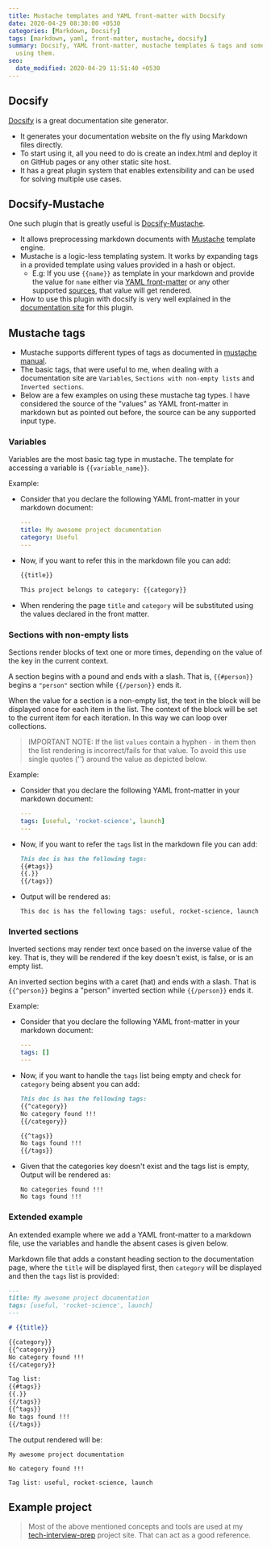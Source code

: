 ```yaml
---
title: Mustache templates and YAML front-matter with Docsify
date: 2020-04-29 08:30:00 +0530
categories: [Markdown, Docsify]
tags: [markdown, yaml, front-matter, mustache, docsify]
summary: Docsify, YAML front-matter, mustache templates & tags and some quirks when
  using them.
seo:
  date_modified: 2020-04-29 11:51:40 +0530
---
```


## Docsify

[Docsify](https://docsify.js.org/) is a great documentation site generator.

- It generates your documentation website on the fly using Markdown files directly.
- To start using it, all you need to do is create an index.html and deploy it on GitHub pages or any other static site host.
- It has a great plugin system that enables extensibility and can be used for solving multiple use cases.

## Docsify-Mustache

One such plugin that is greatly useful is [Docsify-Mustache](https://docsify-mustache.github.io/#/).

- It allows preprocessing markdown documents with [Mustache](https://mustache.github.io/) template engine.
- Mustache is a logic-less templating system. It works by expanding tags in a provided template using values provided in a hash or object.
  - E.g: If you use `{{name}}` as template in your markdown and provide the value for `name` either via [YAML front-matter](https://docsify-mustache.github.io/#/?id=front-matter) or any other supported [sources](https://docsify-mustache.github.io/#/?id=sources), that value will get rendered.
- How to use this plugin with docsify is very well explained in the [documentation site](https://docsify-mustache.github.io/) for this plugin.

## Mustache tags

- Mustache supports different types of tags as documented in [mustache manual](https://mustache.github.io/mustache.5.html).
- The basic tags, that were useful to me, when dealing with a documentation site are `Variables`, `Sections with non-empty lists` and `Inverted sections`.
- Below are a few examples on using these mustache tag types. I have considered the source of the "values" as YAML front-matter in markdown but as pointed out before, the source can be any supported input type.

### Variables

Variables are the most basic tag type in mustache. The template for accessing a variable is `{{variable_name}}`.

Example:

- Consider that you declare the following YAML front-matter in your markdown document:

  ```yaml
  ---
  title: My awesome project documentation
  category: Useful
  ---

  ```

- Now, if you want to refer this in the markdown file you can add:

  ```markdown
  {{title}}

  This project belongs to category: {{category}}
  ```

- When rendering the page `title` and `category` will be substituted using the values declared in the front matter.

### Sections with non-empty lists

Sections render blocks of text one or more times, depending on the value of the key in the current context.

A section begins with a pound and ends with a slash. That is, `{{#person}}` begins a `"person"` section while `{{/person}}` ends it.

When the value for a section is a non-empty list, the text in the block will be displayed once for each item in the list. The context of the block will be set to the current item for each iteration. In this way we can loop over collections.

> IMPORTANT NOTE: If the list `values` contain a hyphen `-` in them then the list rendering is incorrect/fails for that value. To avoid this use single quotes ('') around the value as depicted below.

Example:

- Consider that you declare the following YAML front-matter in your markdown document:

  ```yaml
  ---
  tags: [useful, 'rocket-science', launch]
  ---

  ```

- Now, if you want to refer the `tags` list in the markdown file you can add:

  ```markdown
  This doc is has the following tags:
  {{#tags}}
  {{.}}
  {{/tags}}
  ```

- Output will be rendered as:

  ```text
  This doc is has the following tags: useful, rocket-science, launch
  ```

### Inverted sections

Inverted sections may render text once based on the inverse value of the key. That is, they will be rendered if the key doesn't exist, is false, or is an empty list.

An inverted section begins with a caret (hat) and ends with a slash. That is `{{^person}}` begins a "person" inverted section while `{{/person}}` ends it.

Example:

- Consider that you declare the following YAML front-matter in your markdown document:

  ```yaml
  ---
  tags: []
  ---

  ```

- Now, if you want to handle the `tags` list being empty and check for `category` being absent you can add:

  ```markdown
  This doc is has the following tags:
  {{^category}}
  No category found !!!
  {{/category}}

  {{^tags}}
  No tags found !!!
  {{/tags}}
  ```

- Given that the categories key doesn't exist and the tags list is empty, Output will be rendered as:

  ```text
  No categories found !!!
  No tags found !!!
  ```

### Extended example

An extended example where we add a YAML front-matter to a markdown file, use the variables and handle the absent cases is given below.

Markdown file that adds a constant heading section to the documentation page, where the `title` will be displayed first, then `category` will be displayed and then the `tags` list is provided:

```markdown
---
title: My awesome project documentation
tags: [useful, 'rocket-science', launch]
---

# {{title}}

{{category}}
{{^category}}
No category found !!!
{{/category}}

Tag list:
{{#tags}}
{{.}}
{{/tags}}
{{^tags}}
No tags found !!!
{{/tags}}
```

The output rendered will be:

```text
My awesome project documentation

No category found !!!

Tag list: useful, rocket-science, launch
```

## Example project

> Most of the above mentioned concepts and tools are used at my [tech-interview-prep](https://ppipada.github.io/tech-interview-prep/#/) project site. That can act as a good reference.
